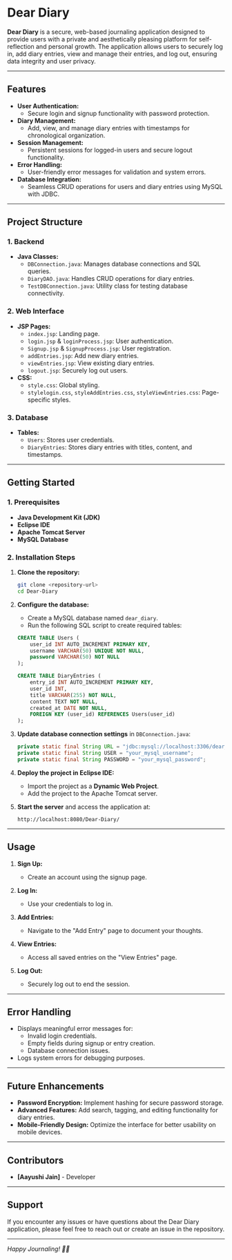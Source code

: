 # Dear Diary

**Dear Diary** is a secure, web-based journaling application designed to provide users with a private and aesthetically pleasing platform for self-reflection and personal growth. The application allows users to securely log in, add diary entries, view and manage their entries, and log out, ensuring data integrity and user privacy.

---

## Features

- **User Authentication:**
  - Secure login and signup functionality with password protection.
- **Diary Management:**
  - Add, view, and manage diary entries with timestamps for chronological organization.
- **Session Management:**
  - Persistent sessions for logged-in users and secure logout functionality.
- **Error Handling:**
  - User-friendly error messages for validation and system errors.
- **Database Integration:**
  - Seamless CRUD operations for users and diary entries using MySQL with JDBC.

---

## Project Structure

### 1. Backend
- **Java Classes:**
  - `DBConnection.java`: Manages database connections and SQL queries.
  - `DiaryDAO.java`: Handles CRUD operations for diary entries.
  - `TestDBConnection.java`: Utility class for testing database connectivity.

### 2. Web Interface
- **JSP Pages:**
  - `index.jsp`: Landing page.
  - `login.jsp` & `loginProcess.jsp`: User authentication.
  - `Signup.jsp` & `SignupProcess.jsp`: User registration.
  - `addEntries.jsp`: Add new diary entries.
  - `viewEntries.jsp`: View existing diary entries.
  - `logout.jsp`: Securely log out users.
- **CSS:**
  - `style.css`: Global styling.
  - `stylelogin.css`, `styleAddEntries.css`, `styleViewEntries.css`: Page-specific styles.

### 3. Database
- **Tables:**
  - `Users`: Stores user credentials.
  - `DiaryEntries`: Stores diary entries with titles, content, and timestamps.

---

## Getting Started

### 1. Prerequisites
- **Java Development Kit (JDK)**
- **Eclipse IDE**
- **Apache Tomcat Server**
- **MySQL Database**

### 2. Installation Steps

1. **Clone the repository:**
   ```bash
   git clone <repository-url>
   cd Dear-Diary
   ```

2. **Configure the database:**
   - Create a MySQL database named `dear_diary`.
   - Run the following SQL script to create required tables:

   ```sql
   CREATE TABLE Users (
       user_id INT AUTO_INCREMENT PRIMARY KEY,
       username VARCHAR(50) UNIQUE NOT NULL,
       password VARCHAR(50) NOT NULL
   );

   CREATE TABLE DiaryEntries (
       entry_id INT AUTO_INCREMENT PRIMARY KEY,
       user_id INT,
       title VARCHAR(255) NOT NULL,
       content TEXT NOT NULL,
       created_at DATE NOT NULL,
       FOREIGN KEY (user_id) REFERENCES Users(user_id)
   );
   ```

3. **Update database connection settings** in `DBConnection.java`:
   ```java
   private static final String URL = "jdbc:mysql://localhost:3306/dear_diary";
   private static final String USER = "your_mysql_username";
   private static final String PASSWORD = "your_mysql_password";
   ```

4. **Deploy the project in Eclipse IDE:**
   - Import the project as a **Dynamic Web Project**.
   - Add the project to the Apache Tomcat server.

5. **Start the server** and access the application at:
   ```
   http://localhost:8080/Dear-Diary/
   ```

---

## Usage

1. **Sign Up:**
   - Create an account using the signup page.

2. **Log In:**
   - Use your credentials to log in.

3. **Add Entries:**
   - Navigate to the "Add Entry" page to document your thoughts.

4. **View Entries:**
   - Access all saved entries on the "View Entries" page.

5. **Log Out:**
   - Securely log out to end the session.

---

## Error Handling

- Displays meaningful error messages for:
  - Invalid login credentials.
  - Empty fields during signup or entry creation.
  - Database connection issues.
- Logs system errors for debugging purposes.

---

## Future Enhancements

- **Password Encryption:** Implement hashing for secure password storage.
- **Advanced Features:** Add search, tagging, and editing functionality for diary entries.
- **Mobile-Friendly Design:** Optimize the interface for better usability on mobile devices.

---


## Contributors

- **[Aayushi Jain]** - Developer

---

## Support

If you encounter any issues or have questions about the Dear Diary application, please feel free to reach out or create an issue in the repository.

---

*Happy Journaling! 📖✨*
